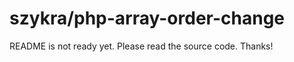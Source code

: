 szykra/php-array-order-change
==========

README is not ready yet. Please read the source code. Thanks!